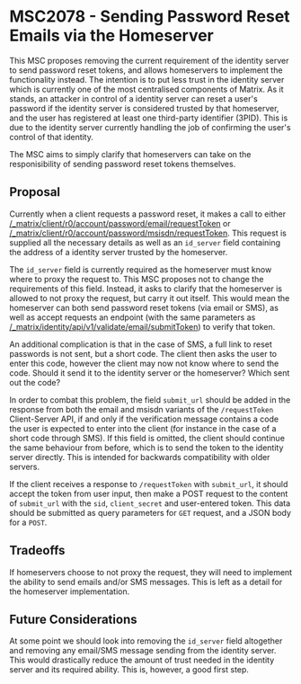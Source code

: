 # MSC2078 - Sending Password Reset Emails via the Homeserver

This MSC proposes removing the current requirement of the identity server to
send password reset tokens, and allows homeservers to implement the
functionality instead. The intention is to put less trust in the identity
server which is currently one of the most centralised components of Matrix. As
it stands, an attacker in control of a identity server can reset a user's
password if the identity server is considered trusted by that homeserver, and
the user has registered at least one third-party identifier (3PID). This is due
to the identity server currently handling the job of confirming the user's
control of that identity.

The MSC aims to simply clarify that homeservers can take on the responisibility
of sending password reset tokens themselves.

## Proposal

Currently when a client requests a password reset, it makes a call to either
[/_matrix/client/r0/account/password/email/requestToken](https://matrix.org/docs/spec/client_server/r0.4.0.html#post-matrix-client-r0-account-password-email-requesttoken)
or
[/_matrix/client/r0/account/password/msisdn/requestToken](https://matrix.org/docs/spec/client_server/r0.4.0.html#post-matrix-client-r0-account-password-msisdn-requesttoken).
This request is supplied all the necessary details as well as an `id_server`
field containing the address of a identity server trusted by the homeserver.

The `id_server` field is currently required as the homeserver must know where
to proxy the request to. This MSC proposes not to change the requirements of
this field. Instead, it asks to clarify that the homeserver is allowed to not
proxy the request, but carry it out itself. This would mean the homeserver can
both send password reset tokens (via email or SMS), as well as accept requests
an endpoint (with the same parameters as
[/_matrix/identity/api/v1/validate/email/submitToken](https://matrix.org/docs/spec/identity_service/r0.1.0.html#post-matrix-identity-api-v1-validate-email-submittoken))
to verify that token.

An additional complication is that in the case of SMS, a full link to reset
passwords is not sent, but a short code. The client then asks the user to enter
this code, however the client may now not know where to send the code. Should
it send it to the identity server or the homeserver? Which sent out the code?

In order to combat this problem, the field `submit_url` should be added in the
response from both the email and msisdn variants of the `/requestToken`
Client-Server API, if and only if the verification message contains a code the
user is expected to enter into the client (for instance in the case of a short
code through SMS). If this field is omitted, the client should continue the
same behaviour from before, which is to send the token to the identity server
directly. This is intended for backwards compatibility with older servers.

If the client receives a response to `/requestToken` with `submit_url`, it
should accept the token from user input, then make a POST request to the
content of `submit_url` with the `sid`, `client_secret` and user-entered token.
This data should be submitted as query parameters for `GET` request, and a JSON
body for a `POST`.

## Tradeoffs

If homeservers choose to not proxy the request, they will need to implement the
ability to send emails and/or SMS messages. This is left as a detail for the
homeserver implementation.

## Future Considerations

At some point we should look into removing the `id_server` field altogether and
removing any email/SMS message sending from the identity server. This would
drastically reduce the amount of trust needed in the identity server and its
required ability. This is, however, a good first step.
